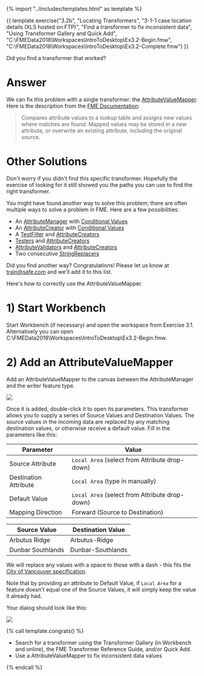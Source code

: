 {% import "../includes/templates.html" as template %}

{{ template.exercise("3.2b",
               "Locating Transformers",
               "3-1-1 case location details (XLS hosted on FTP)",
               "Find a transformer to fix inconsistent data",
               "Using Transformer Gallery and Quick Add",
               "C:\\FMEData2018\\Workspaces\\IntroToDesktop\\Ex3.2-Begin.fmw",
               "C:\\FMEData2018\\Workspaces\\IntroToDesktop\\Ex3.2-Complete.fmw")
}}

Did you find a transformer that worked?

# Answer

We can fix this problem with a single transformer: the [AttributeValueMapper](https://docs.safe.com/fme/html/FME_Desktop_Documentation/FME_Transformers/Transformers/attributevaluemapper.htm). Here is the description from the [FME Documentation](http://docs.safe.com/fme/html/FME_Desktop_Documentation/FME_Transformers/Transformers/attributevaluemapper.htm):

>Compares attribute values to a lookup table and assigns new values where matches are found. Mapped values may be stored in a new attribute, or overwrite an existing attribute, including the original source.

# Other Solutions

Don't worry if you didn't find this specific transformer. Hopefully the exercise of looking for it still showed you the paths you can use to find the right transformer.

You might have found another way to solve this problem; there are often multiple ways to solve a problem in FME. Here are a few possibilities:

- An [AttributeManager](https://docs.safe.com/fme/html/FME_Desktop_Documentation/FME_Transformers/Transformers/attributemanager.htm) with [Conditional Values](https://docs.safe.com/fme/html/FME_Desktop_Documentation/FME_Workbench/!Transformer_Parameters/Parameter_Condition_Definition_Dialog.htm)
- An [AttributeCreator](https://docs.safe.com/fme/html/FME_Desktop_Documentation/FME_Transformers/Transformers/attributecreator.htm) with [Conditional Values](https://docs.safe.com/fme/html/FME_Desktop_Documentation/FME_Workbench/!Transformer_Parameters/Parameter_Condition_Definition_Dialog.htm)
- A [TestFilter](https://docs.safe.com/fme/html/FME_Desktop_Documentation/FME_Transformers/Transformers/testfilter.htm) and [AttributeCreators](https://docs.safe.com/fme/html/FME_Desktop_Documentation/FME_Transformers/Transformers/attributecreator.htm)
- [Testers](https://docs.safe.com/fme/html/FME_Desktop_Documentation/FME_Transformers/Transformers/tester.htm) and [AttributeCreators](https://docs.safe.com/fme/html/FME_Desktop_Documentation/FME_Transformers/Transformers/attributecreator.htm)
- [AttributeValidators](http://docs.safe.com/fme/html/FME_Desktop_Documentation/FME_Transformers/Transformers/attributevalidator.htm) and [AttributeCreators](https://docs.safe.com/fme/html/FME_Desktop_Documentation/FME_Transformers/Transformers/attributecreator.htm)
- Two consecutive [StringReplacers](https://docs.safe.com/fme/html/FME_Desktop_Documentation/FME_Transformers/Transformers/stringreplacer.htm)

Did you find another way? Congratulations! Please let us know at [train@safe.com](mailto:train@safe.com) and we'll add it to this list.

Here's how to correctly use the AttributeValueMapper.

# 1) Start Workbench

Start Workbench (if necessary) and open the workspace from Exercise 3.1. Alternatively you can open C:\\FMEData2018\\Workspaces\\IntroToDesktop\\Ex3.2-Begin.fmw.

# 2) Add an AttributeValueMapper

Add an AttributeValueMapper to the canvas between the AttributeManager and the writer feature type.

![](./Images/avm.png)

Once it is added, double-click it to open its parameters. This transformer allows you to supply a series of Source Values and Destination Values. The source values in the incoming data are replaced by any matching destination values, or otherwise receive a default value. Fill in the parameters like this:

|Parameter|Value|
|-|-|
|Source Attribute|`Local Area` (select from Attribute drop-down)|
|Destination Attribute|`Local Area` (type in manually)|
|Default Value|`Local Area` (select from Attribute drop-down)|
|Mapping Direction|Forward (Source to Destination)|

|Source Value|Destination Value|
|-|-|
|Arbutus Ridge|Arbutus-Ridge|
|Dunbar Southlands|Dunbar-Southlands|

We will replace any values with a space to those with a dash - this fits the [City of Vancouver specification](https://data.vancouver.ca/datacatalogue/localAreaBoundary.htm).

Note that by providing an attribute to Default Value, if `Local Area` for a feature doesn't equal one of the Source Values, it will simply keep the value it already had.

Your dialog should look like this:

![](./Images/avm-parameters.png)

{% call template.congrats() %}

<ul>
  <li>Search for a transformer using the Transformer Gallery (in Workbench and online), the FME Transformer Reference Guide, and/or Quick Add.</li>
  <li>Use a AttributeValueMapper to fix inconsistent data values</li>
</ul>

{% endcall %}
